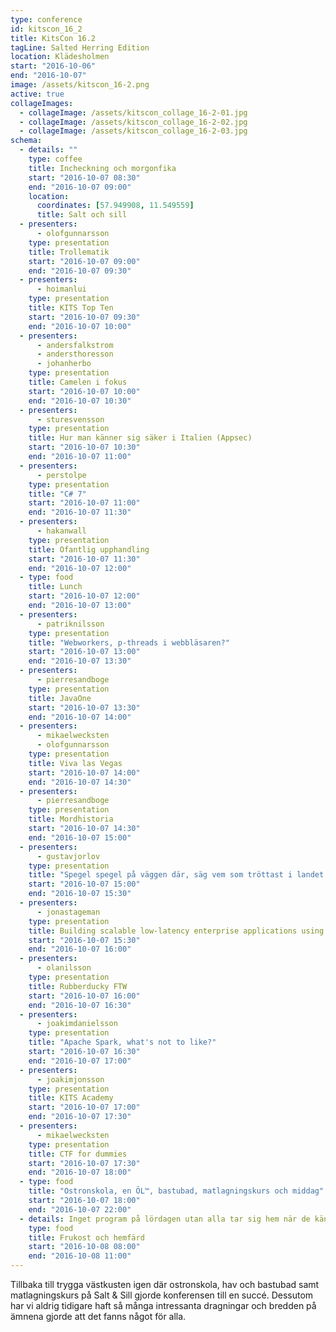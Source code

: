 ```yaml
---
type: conference
id: kitscon_16_2
title: KitsCon 16.2
tagLine: Salted Herring Edition
location: Klädesholmen
start: "2016-10-06"
end: "2016-10-07"
image: /assets/kitscon_16-2.png
active: true
collageImages:
  - collageImage: /assets/kitscon_collage_16-2-01.jpg
  - collageImage: /assets/kitscon_collage_16-2-02.jpg
  - collageImage: /assets/kitscon_collage_16-2-03.jpg
schema:
  - details: ""
    type: coffee
    title: Incheckning och morgonfika
    start: "2016-10-07 08:30"
    end: "2016-10-07 09:00"
    location:
      coordinates: [57.949908, 11.549559]
      title: Salt och sill
  - presenters:
      - olofgunnarsson
    type: presentation
    title: Trollematik
    start: "2016-10-07 09:00"
    end: "2016-10-07 09:30"
  - presenters:
      - hoimanlui
    type: presentation
    title: KITS Top Ten
    start: "2016-10-07 09:30"
    end: "2016-10-07 10:00"
  - presenters:
      - andersfalkstrom
      - andersthoresson
      - johanherbo
    type: presentation
    title: Camelen i fokus
    start: "2016-10-07 10:00"
    end: "2016-10-07 10:30"
  - presenters:
      - sturesvensson
    type: presentation
    title: Hur man känner sig säker i Italien (Appsec)
    start: "2016-10-07 10:30"
    end: "2016-10-07 11:00"
  - presenters:
      - perstolpe
    type: presentation
    title: "C# 7"
    start: "2016-10-07 11:00"
    end: "2016-10-07 11:30"
  - presenters:
      - hakanwall
    type: presentation
    title: Ofantlig upphandling
    start: "2016-10-07 11:30"
    end: "2016-10-07 12:00"
  - type: food
    title: Lunch
    start: "2016-10-07 12:00"
    end: "2016-10-07 13:00"
  - presenters:
      - patriknilsson
    type: presentation
    title: "Webworkers, p-threads i webbläsaren?"
    start: "2016-10-07 13:00"
    end: "2016-10-07 13:30"
  - presenters:
      - pierresandboge
    type: presentation
    title: JavaOne
    start: "2016-10-07 13:30"
    end: "2016-10-07 14:00"
  - presenters:
      - mikaelwecksten
      - olofgunnarsson
    type: presentation
    title: Viva las Vegas
    start: "2016-10-07 14:00"
    end: "2016-10-07 14:30"
  - presenters:
      - pierresandboge
    type: presentation
    title: Mordhistoria
    start: "2016-10-07 14:30"
    end: "2016-10-07 15:00"
  - presenters:
      - gustavjorlov
    type: presentation
    title: "Spegel spegel på väggen där, säg vem som tröttast i landet är"
    start: "2016-10-07 15:00"
    end: "2016-10-07 15:30"
  - presenters:
      - jonastageman
    type: presentation
    title: Building scalable low-latency enterprise applications using Swift
    start: "2016-10-07 15:30"
    end: "2016-10-07 16:00"
  - presenters:
      - olanilsson
    type: presentation
    title: Rubberducky FTW
    start: "2016-10-07 16:00"
    end: "2016-10-07 16:30"
  - presenters:
      - joakimdanielsson
    type: presentation
    title: "Apache Spark, what's not to like?"
    start: "2016-10-07 16:30"
    end: "2016-10-07 17:00"
  - presenters:
      - joakimjonsson
    type: presentation
    title: KITS Academy
    start: "2016-10-07 17:00"
    end: "2016-10-07 17:30"
  - presenters:
      - mikaelwecksten
    type: presentation
    title: CTF for dummies
    start: "2016-10-07 17:30"
    end: "2016-10-07 18:00"
  - type: food
    title: "Ostronskola, en ÖL™, bastubad, matlagningskurs och middag"
    start: "2016-10-07 18:00"
    end: "2016-10-07 22:00"
  - details: Inget program på lördagen utan alla tar sig hem när de känner sig klara.
    type: food
    title: Frukost och hemfärd
    start: "2016-10-08 08:00"
    end: "2016-10-08 11:00"
---
```


Tillbaka till trygga västkusten igen där ostronskola, hav och bastubad samt matlagningskurs på Salt & Sill gjorde konferensen till en succé. Dessutom har vi aldrig tidigare haft så många intressanta dragningar och bredden på ämnena gjorde att det fanns något för alla.
